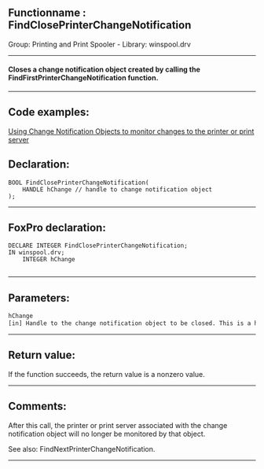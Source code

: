 <link rel="stylesheet" type="text/css" href="../../css/win32api.css">  
<link rel="stylesheet" href="https://cdnjs.cloudflare.com/ajax/libs/font-awesome/4.7.0/css/font-awesome.min.css">

## Functionname : FindClosePrinterChangeNotification
Group: Printing and Print Spooler - Library: winspool.drv    
***  


#### Closes a change notification object created by calling the FindFirstPrinterChangeNotification function.
***  


## Code examples:
[Using Change Notification Objects to monitor changes to the printer or print server](../../samples/sample_485.md)  

## Declaration:
```foxpro  
BOOL FindClosePrinterChangeNotification(
	HANDLE hChange // handle to change notification object
);  
```  
***  


## FoxPro declaration:
```foxpro  
DECLARE INTEGER FindClosePrinterChangeNotification;
IN winspool.drv;
	INTEGER hChange
  
```  
***  


## Parameters:
```txt  
hChange
[in] Handle to the change notification object to be closed. This is a handle created by calling the FindFirstPrinterChangeNotification function.  
```  
***  


## Return value:
If the function succeeds, the return value is a nonzero value.  
***  


## Comments:
After this call, the printer or print server associated with the change notification object will no longer be monitored by that object.  
  
See also: FindNextPrinterChangeNotification.  
  
***  

